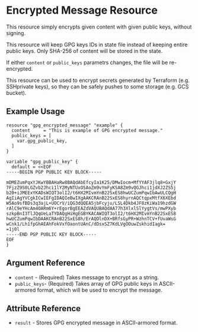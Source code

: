 # Encrypted Message Resource

This resource simply encrypts given content with given public keys, without signing.

This resource will keep GPG keys IDs in state file instead of keeping entire
public keys. Only SHA-256 of content will be stored in the state.

If either `content` or `public_keys` parametrs changes, the file will be re-encrypted.

This resource can be used to encrypt secrets generated by Terraform
(e.g. SSHprivate keys), so they can be safely pushes to
some storage (e.g. GCS bucket).

## Example Usage

```hcl
resource "gpg_encrypted_message" "example" {
  content     = "This is example of GPG encrypted message."
  public_keys = [
    var.gpg_public_key,
  ]
}

variable "gpg_public_key" {
  default = <<EOF
-----BEGIN PGP PUBLIC KEY BLOCK-----

mDMEZumPqxYJKwYBBAHaRw8BAQdAbEfcyIa1K25/DMwIocm+MfYYAF3jlq8+GxjY
7FjzZ9S0LGZvb2Jhci1lY2MyNTUxOSAoZm9vYmFyKSA8Zm9vQGJhci1jdXJ2ZS5j
b20+iJMEExYKADsWIQT3olI2/t6HX2MIvmYnB22SxES8hwUCZumPqwIbAwULCQgH
AgIiAgYVCgkICwIEFgIDAQIeBwIXgAAKCRAnB22SxES8hyrnAQCtqpxMtfX6XEbd
W5Ao9sfBDs3q3ajL+UOCrV/iQG3dQQEA5jbFcyju/LSL4Dkb4JF8zKiWa19hzdGW
rAlC9eYHcAm4OARm6Y+rEgorBgEEAZdVAQUBAQdAA77h3XlxlSlYygtVs/mwPXyb
szkpBnI3TlJQqUeLaTYDAQgHiHgEGBYKACAWIQT3olI2/t6HX2MIvmYnB22SxES8
hwUCZumPqwIbDAAKCRAnB22SxES8h/ErAQDlnDX+BRfsGyPR+WzhnTCV+fUvaWsG
wCnk1/Lh1fpGhAEAhFokVxfOaontUAnC/dDsxSZ7KdLVgOOuwZskhidIagk=
=1j0l
-----END PGP PUBLIC KEY BLOCK-----
EOF
}
```

## Argument Reference

* `content` - (Required) Takes message to encrypt as a string.
* `public_keys`- (Required) Takes array of GPG public keys in ASCII-armored format,
which will be used to encrypt the message.

## Attribute Reference

* `result` - Stores GPG encrypted message in ASCII-armored format.
